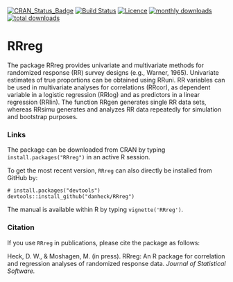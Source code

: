 [![CRAN_Status_Badge](http://www.r-pkg.org/badges/version/RRreg)](http://cran.r-project.org/package=RRreg)
[![Build Status](https://travis-ci.org/danheck/RRreg.svg?branch=master)](https://travis-ci.org/danheck/RRreg)
[![Licence](https://img.shields.io/badge/licence-GPL--2-green.svg)](https://www.gnu.org/licenses/old-licenses/gpl-2.0.html)
[![monthly downloads](http://cranlogs.r-pkg.org/badges/RRreg)](http://cranlogs.r-pkg.org/badges/RRreg)
[![total downloads](http://cranlogs.r-pkg.org/badges/grand-total/RRreg)](http://cranlogs.r-pkg.org/badges/grand-total/RRreg)
<!--[![Research software impact](http://depsy.org/api/package/cran/RRreg/badge.svg)](http://depsy.org/package/r/RRreg)-->

RRreg
=====

The package RRreg provides univariate and multivariate methods for randomized response (RR) survey designs (e.g., Warner, 1965). Univariate estimates of true proportions can be obtained using RRuni. RR variables can be used in multivariate analyses for correlations (RRcor), as dependent variable in a logistic regression (RRlog) and as predictors in a linear regression (RRlin). The function RRgen generates single RR data sets, whereas RRsimu generates and analyzes RR data repeatedly for simulation and bootstrap purposes.

### Links

The package can be downloaded from CRAN by typing `install.packages("RRreg")` in an active R session.

To get the most recent version, `RRreg` can also directly be installed from GitHub by:
```
# install.packages("devtools")
devtools::install_github("danheck/RRreg")
```

The manual is available within R by typing `vignette('RRreg')`.

### Citation

If you use `RRreg` in publications, please cite the package as follows:

Heck, D. W., & Moshagen, M. (in press). 
RRreg: An R package for correlation and regression analyses of randomized response data. 
*Journal of Statistical Software.*
